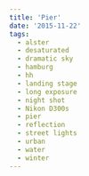 ```yaml
---
title: 'Pier'
date: '2015-11-22'
tags:
  - alster
  - desaturated
  - dramatic sky
  - hamburg
  - hh
  - landing stage
  - long exposure
  - night shot
  - Nikon D300s
  - pier
  - reflection
  - street lights
  - urban
  - water
  - winter
---
```

